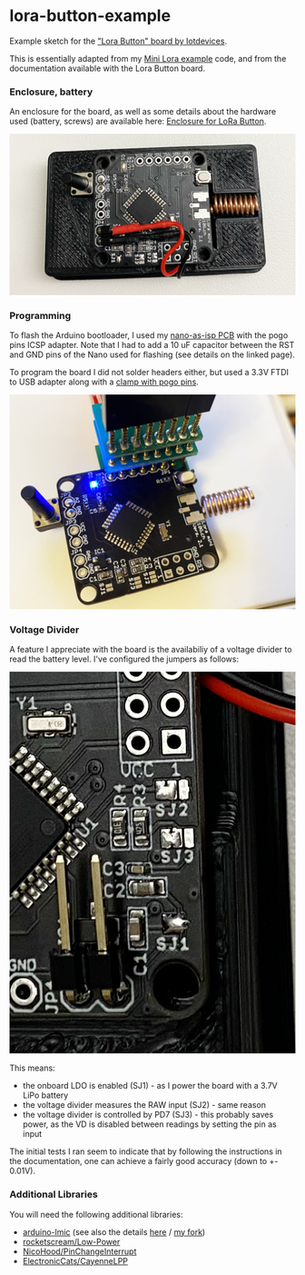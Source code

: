 # lora-button-example
Example sketch for the ["Lora Button" board by Iotdevices](https://www.tindie.com/products/iotdevices/lora-buttoninterrupt-node-arduino-compatible/).

This is essentially adapted from my [Mini Lora example](https://github.com/crox-net/mini-lora-examples) code, and from the documentation available with the Lora Button board.

### Enclosure, battery

An enclosure for the board, as well as some details about the hardware used (battery, screws) are available here: [Enclosure for LoRa Button](https://www.thingiverse.com/thing:4762075).

![board in box](/images/box_open-gh.jpg)

### Programming

To flash the Arduino bootloader, I used my [nano-as-isp PCB](https://github.com/crox-net/arduino-nano-as-isp) with the pogo pins ICSP adapter. Note that I had to add a 10 uF capacitor between the RST and GND pins of the Nano used for flashing (see details on the linked page).

To program the board I did not solder headers either, but used a 3.3V FTDI to USB adapter along with a [clamp with pogo pins](https://s.click.aliexpress.com/e/_9GOm8s).

![programming](/images/prog.jpg)

### Voltage Divider

A feature I appreciate with the board is the availabiliy of a voltage divider to read the battery level. I've configured the jumpers as follows:

![jumpers](/images/jumpers.jpg)

This means:
* the onboard LDO is enabled (SJ1) - as I power the board with a 3.7V LiPo battery
* the voltage divider measures the RAW input (SJ2) - same reason
* the voltage divider is controlled by PD7 (SJ3) - this probably saves power, as the VD is disabled between readings by setting the pin as input

The initial tests I ran seem to indicate that by following the instructions in the documentation, one can achieve a fairly good accuracy (down to +- 0.01V).

### Additional Libraries

You will need the following additional libraries:

* [arduino-lmic](https://github.com/matthijskooijman/arduino-lmic) (see also the details [here](https://github.com/crox-net/mini-lora-examples) / [my fork](https://github.com/crox-net/arduino-lmic))
* [rocketscream/Low-Power](https://github.com/rocketscream/Low-Power)
* [NicoHood/PinChangeInterrupt](https://github.com/NicoHood/PinChangeInterrupt)
* [ElectronicCats/CayenneLPP](https://github.com/ElectronicCats/CayenneLPP)


